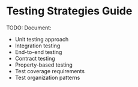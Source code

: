 # Testing Strategies Guide

TODO: Document:
- Unit testing approach
- Integration testing
- End-to-end testing
- Contract testing
- Property-based testing
- Test coverage requirements
- Test organization patterns